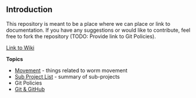## Introduction ##

This repository is meant to be a place where we can place or link to documentation. If you have any suggestions or would like to contribute, feel free to fork the repository (TODO: Provide link to Git Policies).

[Link to Wiki](https://github.com/openworm/OpenWorm/wiki)

**Topics**
- [Movement](Movement/ReadMe.md) - things related to worm movement
- [Sub Project List](SubProjects.md) - summary of sub-projects
- Git Policies 
- [Git & GitHub](GitAndGitHub.md)

